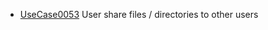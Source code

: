  * [UseCase0053](https://github.com/DomainDrivenArchitecture/ddaRequirement/blob/master/en/requirements/UseCase0053.md) User share files / directories to other users 